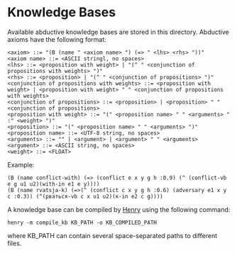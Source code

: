 Knowledge Bases
===

Available abductive knowledge bases are stored in this directory.
Abductive axioms have the following format:

```
<axiom> ::= "(B (name " <axiom name> ") (=> " <lhs> <rhs> "))"
<axiom name> ::= <ASCII stringl, no spaces>
<lhs> ::= <proposition with weight> | "(^ " <conjunction of propositions with weights> ")"
<rhs> ::= <proposition> | "(^ " <conjunction of propositions> ")"
<conjunction of propositions with weights> ::= <proposition with weight> | <proposition with weight> " " <conjunction of propositions with weights>
<conjunction of propositions> ::= <proposition> | <proposition> " " <conjunction of propositions>
<proposition with weight> ::= "(" <proposition name> " " <arguments> " :" <weight> ")"
<proposition> ::= "(" <proposition name> " " <arguments> ")"
<proposition name> ::= <UTF-8 string, no spaces>
<arguments> ::= "" | <argument> | <argument> " " <arguments>
<argument> ::= <ASCII string, no spaces>
<weight> ::= <FLOAT>
```

Example:

```
(B (name conflict-with) (=> (conflict e x y g h :0.9) (^ (conflict-vb e g u1 u2)(with-in e1 e y))))
(B (name rvatsja-k) (=>(^ (conflict c x y g h :0.6) (adversary e1 x y c :0.3)) (^(рваться-vb c x u1 u2)(к-in e2 c g))))
```

A knowledge base can be compiled by [Henry](https://github.com/naoya-i/henry-n700) using the following command:

```
henry -m compile_kb KB_PATH -o KB_COMPILED_PATH
```

where KB_PATH can contain several space-separated paths to different files.
